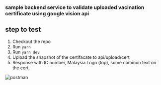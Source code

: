### sample backend service to validate uploaded vacination certificate using google vision api

## step to test

1. Checkout the repo
2. Run `yarn`
3. Run `yarn dev`
4. Upload the snapshot of the certifacate to api/upload/cert
5. Response with IC number, Malaysia Logo (top), some common text on the cert.

![postman](https://user-images.githubusercontent.com/56751366/129548267-2bd5660b-cbde-4c0f-bfcd-1eaa7a618e38.jpeg)

